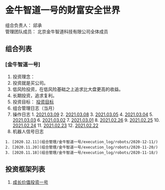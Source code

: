 # 金牛智道一号的财富安全世界
组合负责人： 邱承  
管理团队成员： 北京金牛智道科技有限公司全体成员

## 组合列表
### [金牛智道一号]
1. 投资理念：  
  1. 投资就是买公司。
  2. 低风险投资，在低风险基础之上追求比大盘更高的收益。  
  3. 长期投资，追求复利。
2. 投资目标：
[投资目标](组合管理/金牛智道一号/target.md)  
3. 组合管理日志（当月）
  1. 操作日志
    1. [2021.03.09](组合管理/金牛智道一号/execution_log/operations/2021-03-09.md)
    2. [2021.03.08](组合管理/金牛智道一号/execution_log/operations/2021-03-08.md)
    3. [2021.03.05](组合管理/金牛智道一号/execution_log/operations/2021-03-05.md)
    4. [2021.03.04](组合管理/金牛智道一号/execution_log/operations/2021-03-04.md)
    5. [2021.03.03](组合管理/金牛智道一号/execution_log/operations/2021-03-03.md)
    6. [2021.03.02](组合管理/金牛智道一号/execution_log/operations/2021-03-02.md)
    7. [2021.03.01](组合管理/金牛智道一号/execution_log/operations/2021-03-01.md)
    8. [2021.02.26](组合管理/金牛智道一号/execution_log/operations/2021-02-26.md)
    9. [2021.02.25](组合管理/金牛智道一号/execution_log/operations/2021-02-25.md)
    10. [2021.02.24](组合管理/金牛智道一号/execution_log/operations/2021-02-24.md)
    11. [2021.02.23](组合管理/金牛智道一号/execution_log/operations/2021-02-23.md)
    12. [2021.02.22](组合管理/金牛智道一号/execution_log/operations/2021-02-22.md)
  4. 机器人信号日志
  
    1. [2020.12.11](组合管理/金牛智道一号/execution_log/robots/2020-12-11/)
    2. [2020.11.20](组合管理/金牛智道一号/execution_log/robots/2020-11-20/)
    3. [2020.11.18](组合管理/金牛智道一号/execution_log/robots/2020-11-18/)


## 投资框架列表

1. [成长价值投资一号](投资框架/成长价值投资一号/framework)

